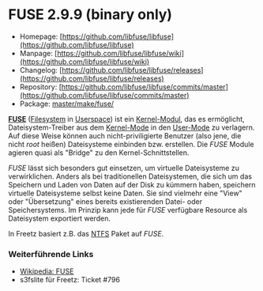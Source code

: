 # FUSE 2.9.9 (binary only)
 - Homepage: [https://github.com/libfuse/libfuse](https://github.com/libfuse/libfuse)
 - Manpage: [https://github.com/libfuse/libfuse/wiki](https://github.com/libfuse/libfuse/wiki)
 - Changelog: [https://github.com/libfuse/libfuse/releases](https://github.com/libfuse/libfuse/releases)
 - Repository: [https://github.com/libfuse/libfuse/commits/master](https://github.com/libfuse/libfuse/commits/master)
 - Package: [master/make/fuse/](https://github.com/Freetz-NG/freetz-ng/tree/master/make/fuse/)

**[FUSE](http://de.wikipedia.org/wiki/Filesystem_in_Userspace)**
([Filesystem](http://de.wikipedia.org/wiki/Dateisystem)
in
[Userspace](http://de.wikipedia.org/wiki/Userspace))
ist ein
[Kernel-Modul](http://de.wikipedia.org/wiki/Kernel-Modul),
das es ermöglicht, Dateisystem-Treiber aus dem
[Kernel-Mode](http://de.wikipedia.org/wiki/Betriebssystemkern)
in den
[User-Mode](http://de.wikipedia.org/wiki/Ring_(CPU))
zu verlagern. Auf diese Weise können auch nicht-priviligierte Benutzer
(also jene, die nicht *root* heißen) Dateisysteme einbinden bzw.
erstellen. Die *FUSE* Module agieren quasi als "Bridge" zu den
Kernel-Schnittstellen.

*FUSE* lässt sich besonders gut einsetzen, um virtuelle Dateisysteme zu
verwirklichen. Anders als bei traditionellen Dateisystemen, die sich um
das Speichern und Laden von Daten auf der Disk zu kümmern haben,
speichern virtuelle Dateisysteme selbst keine Daten. Sie sind vielmehr
eine "View" oder "Übersetzung" eines bereits existierenden Datei-
oder Speichersystems. Im Prinzip kann jede für *FUSE* verfügbare
Resource als Dateisystem exportiert werden.

In Freetz basiert z.B. das [NTFS](ntfs-3g.html) Paket auf *FUSE*.

### Weiterführende Links

 - [Wikipedia: FUSE](http://de.wikipedia.org/wiki/Filesystem_in_Userspace)
 - s3fslite für Freetz: Ticket #796

